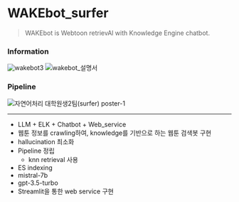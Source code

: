 # WAKEbot_surfer
> WAKEbot is Webtoon retrievAl with Knowledge Engine chatbot.

### Information
![wakebot3](https://github.com/statrav/WAKEbot_surfer/assets/109338312/95cc4ea5-b6da-4f10-8bda-b69e4668a95f)
![wakebot_설명서](https://github.com/statrav/WAKEbot_surfer/assets/109338312/b0a84891-6788-4a2b-a4b7-9ce29267b734)

### Pipeline
![자연어처리  대학원생2팀(surfer) poster-1](https://github.com/statrav/WAKEbot_surfer/assets/109338312/e49195c6-bf39-417d-a049-1e82878b45df)

---
-	LLM + ELK + Chatbot + Web_service </br>
-	웹툰 정보를 crawling하여, knowledge를 기반으로 하는 웹툰 검색봇 구현 </br>
  - hallucination 최소화 </br>
-	Pipeline 정립 </br>
    - knn retrieval 사용 </br>
  - ES indexing </br>
  - mistral-7b </br>
  - gpt-3.5-turbo </br>
-	Streamlit을 통한 web service 구현
